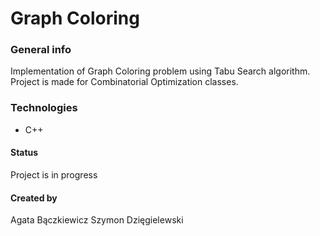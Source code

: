 # Graph Coloring

### General info
Implementation of Graph Coloring problem using Tabu Search algorithm.
Project is made for Combinatorial Optimization classes.

### Technologies
* C++


#### Status
Project is in progress



#### Created by 
Agata Bączkiewicz
Szymon Dzięgielewski